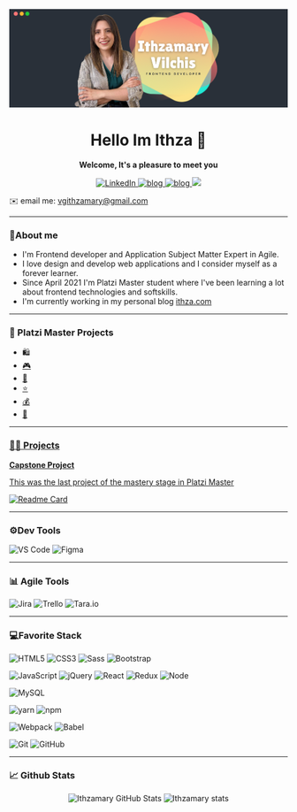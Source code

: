 <img src="./assets/final-cover.png">
<h1 align=center>Hello Im Ithza  👋</h1>
<p align=center><b>Welcome, It's a pleasure to meet you</b></p>

<p align=center>
  <a href="https://www.linkedin.com/in/ithzamary-vilchis-garc%C3%ADa-297b07110/" target="_blank">
    <img alt="LinkedIn" src="https://img.shields.io/badge/linkedin%20-%230077B5.svg?&style=for-the-badge&logo=linkedin&logoColor=white"/>
  </a>
  <a href="https://twitter.com/ithzavg" target="_blank">
    <img alt="blog" src="https://img.shields.io/badge/twitter%20-%231DA1F2.svg?&style=for-the-badge&logo=Twitter&logoColor=white" />
  </a>
   <a href="https://ithza.com/" target="_blank">
    <img alt="blog" src="https://img.shields.io/badge/ithza.com-F16061?style=for-the-badge&logo=&logoColor=white" />
  </a>
  <a href="https://platzi.com/p/ithzavg/" target="_blank">
    <img src="https://camo.githubusercontent.com/b8f512d7ed5be2ff17a1859555e36c61deba17cfb0604739ac143e46a4a51e09/68747470733a2f2f696d672e736869656c64732e696f2f62616467652f506c61747a692d3938434133462e7376673f267374796c653d666f722d7468652d6261646765266c6f676f3d706c61747a69266c6f676f436f6c6f723d7768697465" data-canonical-src="https://img.shields.io/badge/Platzi-98CA3F.svg?&amp;style=for-the-badge&amp;logo=platzi&amp;logoColor=white" style="max-width:100%;">
  </a>
</p>

✉️ email me: vgithzamary@gmail.com

---

### 🌟About me
- I'm Frontend developer and Application Subject Matter Expert in Agile.
- I love design and develop web applications and I consider myself as a forever learner.
- Since April 2021 I'm Platzi Master student where I've been learning a lot about frontend technologies and softskills.
- I'm currently working in my personal blog [ithza.com](https://ithza.com/ "ithza.com")

---

### 💚 Platzi Master Projects
- 🛍️ <a href="https://the-market-place-eta.vercel.app/" target="_blank">
- 🎮 <a href="jovial-torvalds-8bac6f.netlify.app/" target="_blank">
- 🥕 <a href="https://the-market-place-eta.vercel.app/" target="_blank">
- ⭐ <a href="celebrity-wiki.herokuapp.com/login/" target="_blank">
- 💰  <a href="https://ithzavg.github.io/savemymoney/#/savemymoney" targer="_blank">
- 💯 <a href="elegant-hermann-729528.netlify.app/" target="_blank">
	
---

### 👩‍🔬 Projects 
**Capstone Project**

This was the last project of the mastery stage in Platzi Master

[![Readme Card](https://github-readme-stats.vercel.app/api/pin/?username=ithzavg&repo=celebrity-wiki-front)](https://github.com/ithzavg/celebrity-wiki-front)


---
### ⚙️Dev Tools
![VS Code](https://img.shields.io/badge/IDE-VSCode-292e33?style=flat-square&logo=Visual-studio-code&logoColor=fff)
![Figma](https://img.shields.io/badge/_-Figma-292e33?style=flat-square&logo=figma&logoColor=fff)

---

### 📊 Agile Tools
![Jira](https://img.shields.io/badge/_-Jira-292e33?style=flat-square&logo=Jira&logoColor=fff)
![Trello](https://img.shields.io/badge/_-Trello-292e33?style=flat-square&logo=Trello&logoColor=fff)
![Tara.io](https://img.shields.io/badge/_-Tara.io-292e33?style=flat-square&logo=Tara.io&logoColor=fff)

---
### 💻Favorite Stack

![HTML5](https://img.shields.io/badge/_-HTML5-292e33?style=flat-square&logo=html5&logoColor=white)
![CSS3](https://img.shields.io/badge/_-CSS3-292e33?style=flat-square&logo=css3)
![Sass](https://img.shields.io/badge/_-Sass-292e33?style=flat-square&logo=sass&logoColor=white)
![Bootstrap](https://img.shields.io/badge/_-Bootstrap-292e33?style=flat-square&logo=bootstrap)

![JavaScript](https://img.shields.io/badge/_-JavaScript-292e33?style=flat-square&logo=javascript&logoColor=fff)
![jQuery](https://img.shields.io/badge/_-jQuery-292e33?style=flat-square&logo=jQuery&logoColor=fff)
![React](https://img.shields.io/badge/_-React-292e33?style=flat-square&logo=React&logoColor=fff)
![Redux](https://img.shields.io/badge/_-Redux-292e33?style=flat-square&logo=Redux&logoColor=fff)
![Node](https://img.shields.io/badge/_-NodeJS-292e33?style=flat-square&logo=NodeJS&logoColor=fff)

![MySQL](https://img.shields.io/badge/_-MySQL-292e33?style=flat-square&logo=MySQL&logoColor=fff)

![yarn](https://img.shields.io/badge/_-yarn-292e33?style=flat-square&logo=yarn&logoColor=fff)
![npm](https://img.shields.io/badge/_-npm-292e33?style=flat-square&logo=npm&logoColor=fff)

![Webpack](https://img.shields.io/badge/_-Webpack-292e33?style=flat-square&logo=webpack&logoColor=white)
![Babel](https://img.shields.io/badge/_-Babel-292e33?style=flat-square&logo=Babel&logoColor=white)

![Git](https://img.shields.io/badge/_-Git-292e33?style=flat-square&logo=git&logoColor=fff)
![GitHub](https://img.shields.io/badge/_-GitHub-292e33?style=flat-square&logo=github)

---
 
### 📈 Github Stats
<div align=center>
<img src="https://github-readme-stats.vercel.app/api/top-langs/?username=ithzavg&theme=calm&count_private=true&hide=css,blade" alt="Ithzamary GitHub Stats" />
<img src="https://github-readme-stats.vercel.app/api?username=ithzavg&theme=calm&show_icons=true&count_private=true" alt="Ithzamary stats"/>
</div>


